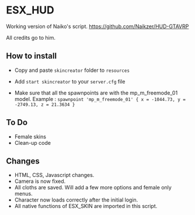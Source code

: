 # ESX_HUD
Working version of Naiko's script.
https://github.com/Naikzer/HUD-GTAVRP

All credits go to him.

## How to install

* Copy and paste ```skincreator``` folder to ```resources```
* Add ```start skincreator``` to your ```server.cfg``` file

* Make sure that all the spawnpoints are with the mp_m_freemode_01 model.
 Example : ```spawnpoint 'mp_m_freemode_01' { x = -1044.73, y = -2749.13, z = 21.3634 }```
 
## To Do
* Female skins
* Clean-up code

## Changes
* HTML, CSS, Javascript changes.
* Camera is now fixed.
* All cloths are saved. Will add a few more options and female only menus.
* Character now loads correctly after the initial login.
* All native functions of ESX_SKIN are imported in this script.
